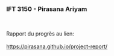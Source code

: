 <h3>IFT 3150 - Pirasana Ariyam</h3> <br>

Rapport du progrès au lien: <br> <br>
https://pirasana.github.io/project-report/
